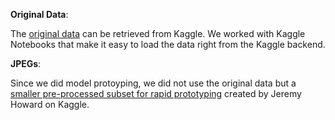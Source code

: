 **Original Data**: 

The [original data](https://www.kaggle.com/c/rsna-intracranial-hemorrhage-detection/data) can be retrieved from Kaggle. We worked with Kaggle Notebooks that make it easy to load the data right from the Kaggle backend.

**JPEGs**: 

Since we did model protoyping, we did not use the original data but a [smaller pre-processed subset for rapid prototyping](https://www.kaggle.com/jhoward/cleaning-the-data-for-rapid-prototyping-fastai) created by Jeremy Howard on Kaggle.
